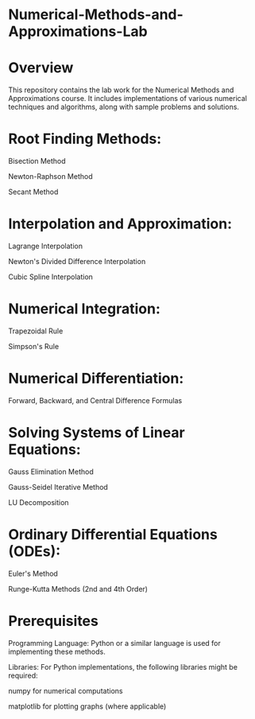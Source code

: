 # Numerical-Methods-and-Approximations-Lab

# Overview

This repository contains the lab work for the Numerical Methods and Approximations course. It includes implementations of various numerical techniques and algorithms, along with sample problems and solutions.

# Root Finding Methods:

Bisection Method

Newton-Raphson Method

Secant Method

# Interpolation and Approximation:

Lagrange Interpolation

Newton's Divided Difference Interpolation

Cubic Spline Interpolation

# Numerical Integration:

Trapezoidal Rule

Simpson's Rule

# Numerical Differentiation:

Forward, Backward, and Central Difference Formulas

# Solving Systems of Linear Equations:

Gauss Elimination Method

Gauss-Seidel Iterative Method

LU Decomposition

# Ordinary Differential Equations (ODEs):

Euler's Method

Runge-Kutta Methods (2nd and 4th Order)

# Prerequisites

Programming Language: Python or a similar language is used for implementing these methods.

Libraries: For Python implementations, the following libraries might be required:

numpy for numerical computations

matplotlib for plotting graphs (where applicable)

